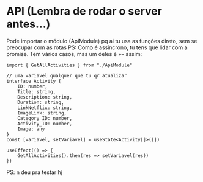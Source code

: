 # API (Lembra de rodar o server antes...)
Pode importar o módulo (ApiModule) pq ai tu usa as funções direto, sem se preocupar com as rotas
PS: Como é assíncrono, tu tens que lidar com a promise. Tem vários casos, mas um deles é +- assim:

```
import { GetAllActivities } from "./ApiModule"

// uma variavel qualquer que tu qr atualizar
interface Activity {
    ID: number,
    Title: string,
    Description: string,
    Duration: string,
    LinkNetflix: string,
    ImageLink: string,
    Category_ID: number,
    Activity_ID: number,
    Image: any
}
const [variavel, setVariavel] = useState<Activity[]>([])

useEffect(() => {
    GetAllActivities().then(res => setVariavel(res))
})
```

PS: n deu pra testar hj